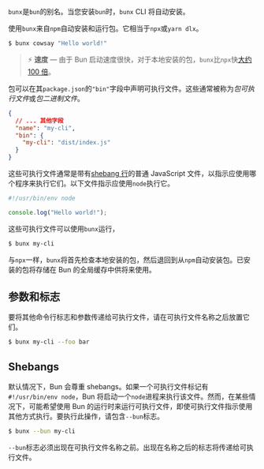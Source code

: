 `bunx`是`bun`的别名。当您安装`bun`时，`bunx` CLI 将自动安装。

使用`bunx`来自`npm`自动安装和运行包。它相当于`npx`或`yarn dlx`。

```bash
$ bunx cowsay "Hello world!"
```

> ⚡️ **速度** — 由于 Bun 启动速度很快，对于本地安装的包，`bunx`比`npx`快[大约 100 倍](https://twitter.com/jarredsumner/status/1606163655527059458)。

包可以在其`package.json`的`"bin"`字段中声明可执行文件。这些通常被称为*包可执行文件*或*包二进制文件*。

```jsonc#package.json
{
  // ... 其他字段
  "name": "my-cli",
  "bin": {
    "my-cli": "dist/index.js"
  }
}
```

这些可执行文件通常是带有[shebang 行](<https://en.wikipedia.org/wiki/Shebang_(Unix)>)的普通 JavaScript 文件，以指示应使用哪个程序来执行它们。以下文件指示应使用`node`执行它。

```js#dist/index.js
#!/usr/bin/env node

console.log("Hello world!");
```

这些可执行文件可以使用`bunx`运行，

```bash
$ bunx my-cli
```

与`npx`一样，`bunx`将首先检查本地安装的包，然后退回到从`npm`自动安装包。已安装的包将存储在 Bun 的全局缓存中供将来使用。

## 参数和标志

要将其他命令行标志和参数传递给可执行文件，请在可执行文件名称之后放置它们。

```bash
$ bunx my-cli --foo bar
```

## Shebangs

默认情况下，Bun 会尊重 shebangs。如果一个可执行文件标记有`#!/usr/bin/env node`，Bun 将启动一个`node`进程来执行该文件。然而，在某些情况下，可能希望使用 Bun 的运行时来运行可执行文件，即使可执行文件指示使用其他方式执行。要执行此操作，请包含`--bun`标志。

```bash
$ bunx --bun my-cli
```

`--bun`标志必须出现在可执行文件名称之前。出现在名称之后的标志将传递给可执行文件。
